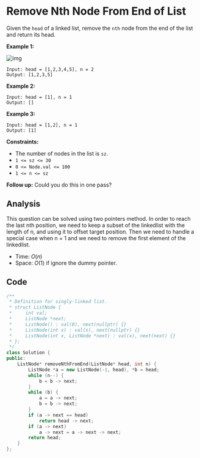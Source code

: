 # Remove Nth Node From End of List

Given the `head` of a linked list, remove the `nth` node from the end of the list and return its head.

 

**Example 1:**

![img](https://assets.leetcode.com/uploads/2020/10/03/remove_ex1.jpg)

```
Input: head = [1,2,3,4,5], n = 2
Output: [1,2,3,5]
```

**Example 2:**

```
Input: head = [1], n = 1
Output: []
```

**Example 3:**

```
Input: head = [1,2], n = 1
Output: [1]
```

 

**Constraints:**

- The number of nodes in the list is `sz`.
- `1 <= sz <= 30`
- `0 <= Node.val <= 100`
- `1 <= n <= sz`

 

**Follow up:** Could you do this in one pass?

## Analysis

This question can be solved using two pointers method. In order to reach the last nth position, we need to keep a subset of the linkedlist with the length of n, and using it to offset target position. Then we need to handle a special case when n = 1 and we need to remove the first element of the linkedlist.

- Time: $O(n)$
- Space: $O(1)$ if ignore the dummy pointer.

## Code

```c++
/**
 * Definition for singly-linked list.
 * struct ListNode {
 *     int val;
 *     ListNode *next;
 *     ListNode() : val(0), next(nullptr) {}
 *     ListNode(int x) : val(x), next(nullptr) {}
 *     ListNode(int x, ListNode *next) : val(x), next(next) {}
 * };
 */
class Solution {
public:
    ListNode* removeNthFromEnd(ListNode* head, int n) {
        ListNode *a = new ListNode(-1, head), *b = head;
        while (n--) {
            b = b -> next;
        }
        while (b) {
            a = a -> next;
            b = b -> next;
        }
        if (a -> next == head) 
            return head -> next;
        if (a -> next)
            a -> next = a -> next -> next;
        return head;
    }
};
```

